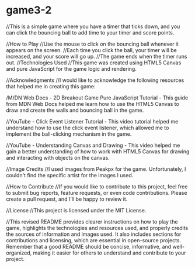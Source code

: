 # game3-2
//This is a simple game where you have a timer that ticks down, and you can click the bouncing ball to add time to your timer and score points.

//How to Play
//Use the mouse to click on the bouncing ball whenever it appears on the screen.
//Each time you click the ball, your timer will be increased, and your score will go up.
//The game ends when the timer runs out.
//Technologies Used
//This game was created using HTML5 Canvas and pure JavaScript for the game logic and rendering.

//Acknowledgments
//I would like to acknowledge the following resources that helped me in creating this game:

/M/DN Web Docs - 2D Breakout Game Pure JavaScript Tutorial - This guide from MDN Web Docs helped me learn how to use the HTML5 Canvas to draw and create the walls and bouncing ball in the game.

//YouTube - Click Event Listener Tutorial - This video tutorial helped me understand how to use the click event listener, which allowed me to implement the ball-clicking mechanism in the game.

//YouTube - Understanding Canvas and Drawing - This video helped me gain a better understanding of how to work with HTML5 Canvas for drawing and interacting with objects on the canvas.

//Image Credits
//I used images from Peakpx for the game. Unfortunately, I couldn't find the specific artist for the images I used.

//How to Contribute
//If you would like to contribute to this project, feel free to submit bug reports, feature requests, or even code contributions. Please create a pull request, and I'll be happy to review it.

//License
//This project is licensed under the MIT License.

//This revised README provides clearer instructions on how to play the game, highlights the technologies and resources used, and properly credits the sources of information and images used. It also includes sections for contributions and licensing, which are essential in open-source projects. Remember that a good README should be concise, informative, and well-organized, making it easier for others to understand and contribute to your project.
